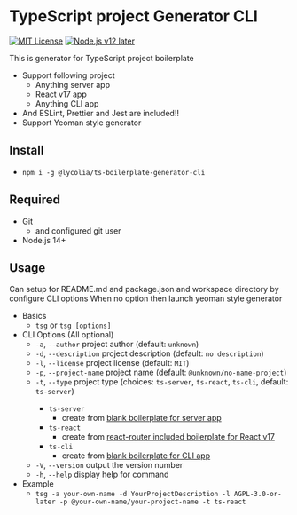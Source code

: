 # TypeScript project Generator CLI

[![MIT License](http://img.shields.io/badge/license-MIT-blue.svg?style=flat)](LICENSE) [![Node.js v12 later](https://img.shields.io/badge/node.js-v12_later-green)](LICENSE)

This is generator for TypeScript project boilerplate

- Support following project
  - Anything server app
  - React v17 app
  - Anything CLI app
- And ESLint, Prettier and Jest are included!!
- Support Yeoman style generator

## Install

- `npm i -g @lycolia/ts-boilerplate-generator-cli`

## Required

- Git
  - and configured git user
- Node.js 14+

## Usage

Can setup for README.md and package.json and workspace directory by configure CLI options
When no option then launch yeoman style generator

- Basics
  - `tsg` or `tsg [options]`
- CLI Options (All optional)
  - `-a`, `--author` <author> project author (default: `unknown`)
  - `-d`, `--description` <description> project description (default: `no description`)
  - `-l`, `--license` <license> project license (default: `MIT`)
  - `-p`, `--project-name` <projectName> project name (default: `@unknown/no-name-project`)
  - `-t`, `--type` <type> project type (choices: `ts-server`, `ts-react`, `ts-cli`, default: `ts-server`)
    - `ts-server`
      - create from [blank boilerplate for server app](https://github.com/Lycolia/ts-server-boilerplate)
    - `ts-react`
      - create from [react-router included boilerplate for React v17](https://github.com/Lycolia/ts-react-boilerplate)
    - `ts-cli`
      - create from [blank boilerplate for CLI app](https://github.com/Lycolia/ts-cli-boilerplate)
  - `-V`, `--version` output the version number
  - `-h`, `--help` display help for command
- Example
  - `tsg -a your-own-name -d YourProjectDescription -l AGPL-3.0-or-later -p @your-own-name/your-project-name -t ts-react`
